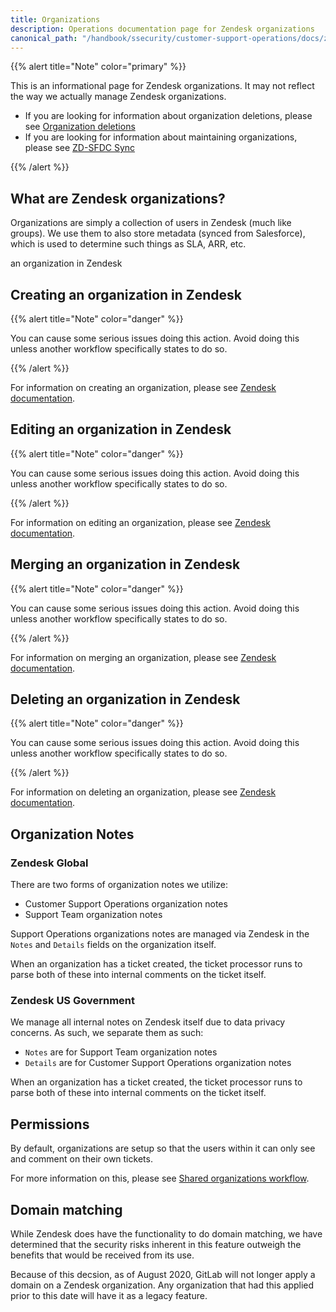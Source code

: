```yaml
---
title: Organizations
description: Operations documentation page for Zendesk organizations
canonical_path: "/handbook/ssecurity/customer-support-operations/docs/zendesk/organizations"
---
```


{{% alert title="Note" color="primary" %}}

This is an informational page for Zendesk organizations. It may not reflect the way we actually manage Zendesk organizations.

- If you are looking for information about organization deletions, please see [Organization deletions](org-deletion)
- If you are looking for information about maintaining organizations, please see [ZD-SFDC Sync](zd-sfdc-sync)

{{% /alert %}}

## What are Zendesk organizations?

Organizations are simply a collection of users in Zendesk (much like groups). We use them to also store metadata (synced from Salesforce), which is used to determine such things as SLA, ARR, etc.

an organization in Zendesk

## Creating an organization in Zendesk

{{% alert title="Note" color="danger" %}}

You can cause some serious issues doing this action. Avoid doing this unless another workflow specifically states to do so.

{{% /alert %}}

For information on creating an organization, please see [Zendesk documentation](https://support.zendesk.com/hc/en-us/articles/4408882246298-Creating-organizations#topic_1yx_452_ck).

## Editing an organization in Zendesk

{{% alert title="Note" color="danger" %}}

You can cause some serious issues doing this action. Avoid doing this unless another workflow specifically states to do so.

{{% /alert %}}

For information on editing an organization, please see [Zendesk documentation](https://support.zendesk.com/hc/en-us/articles/4408846640410-Managing-organizations#topic_cab_ihe_bc).

## Merging an organization in Zendesk

{{% alert title="Note" color="danger" %}}

You can cause some serious issues doing this action. Avoid doing this unless another workflow specifically states to do so.

{{% /alert %}}

For information on merging an organization, please see [Zendesk documentation](https://support.zendesk.com/hc/en-us/articles/6216929727898-Merging-organizations#topic_vt2_xzh_hzb).

## Deleting an organization in Zendesk

{{% alert title="Note" color="danger" %}}

You can cause some serious issues doing this action. Avoid doing this unless another workflow specifically states to do so.

{{% /alert %}}

For information on deleting an organization, please see [Zendesk documentation](https://support.zendesk.com/hc/en-us/articles/4408846640410-Managing-organizations#topic_ys3_pqc_4qb).

## Organization Notes

### Zendesk Global

There are two forms of organization notes we utilize:

- Customer Support Operations organization notes
- Support Team organization notes

Support Operations organizations notes are managed via Zendesk in the `Notes` and `Details` fields on the organization itself.

When an organization has a ticket created, the ticket processor runs to parse both of these into internal comments on the ticket itself.

### Zendesk US Government

We manage all internal notes on Zendesk itself due to data privacy concerns. As such, we separate them as such:

- `Notes` are for Support Team organization notes
- `Details` are for Customer Support Operations organization notes

When an organization has a ticket created, the ticket processor runs to parse both of these into internal comments on the ticket itself.

## Permissions

By default, organizations are setup so that the users within it can only see and comment on their own tickets.

For more information on this, please see [Shared organizations workflow](../../workflows/zendesk/shared-organizations).

## Domain matching

While Zendesk does have the functionality to do domain matching, we have determined that the security risks inherent in this feature outweigh the benefits that would be received from its use.

Because of this decsion, as of August 2020, GitLab will not longer apply a domain on a Zendesk organization. Any organization that had this applied prior to this date will have it as a legacy feature.
